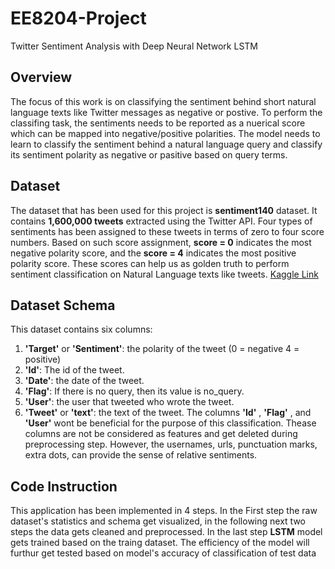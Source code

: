 # EE8204-Project
Twitter Sentiment Analysis with Deep Neural Network LSTM

## Overview
The focus of this work is on  classifying the sentiment behind short natural language texts like Twitter messages as negative or postive. To perform the classifing task, the sentiments needs to be reported as a nuerical score which can be mapped into negative/positive polarities. The model needs to learn to classify the sentiment behind a natural language query and classify its sentiment polarity as negative or pasitive based on query terms. 

## Dataset
The dataset that has been used for this project is **sentiment140** dataset. It contains **1,600,000 tweets** extracted using the Twitter API. Four types of sentiments has been assigned to these tweets in terms of zero to four score numbers. Based on such score assignment, **score = 0** indicates the most negative polarity score, and the **score = 4** indicates the most positive polarity score. These scores can help us as golden truth to perform sentiment classification on Natural Language texts like tweets. 
 [Kaggle Link](https://www.kaggle.com/kazanova/sentiment140)

## Dataset Schema
This dataset contains six columns:
 1. **'Target'** or **'Sentiment'**: the polarity of the tweet (0 = negative 4 = positive)
 2. **'Id'**: The id of the tweet.
 3. **'Date'**: the date of the tweet.
 4. **'Flag'**: If there is no query, then its value is no_query.
 5. **'User'**: the user that tweeted who wrote the tweet.
 6. **'Tweet'** or **'text'**: the text of the tweet.
The columns **'Id'** , **'Flag'** , and **'User'** wont be beneficial for the purpose of this classification. Thease columns are not be considered as features and get deleted during preprocessing step. However, the  usernames, urls, punctuation marks, extra dots, can provide the sense of relative sentiments.

## Code Instruction
This application has been implemented in 4 steps. In the First step the raw dataset's statistics and schema get visualized, in the following next two steps the data gets cleaned and preprocessed. In the last step **LSTM** model gets trained based on the traing dataset. The efficiency of the model will furthur get tested based on model's accuracy of classification of test data
